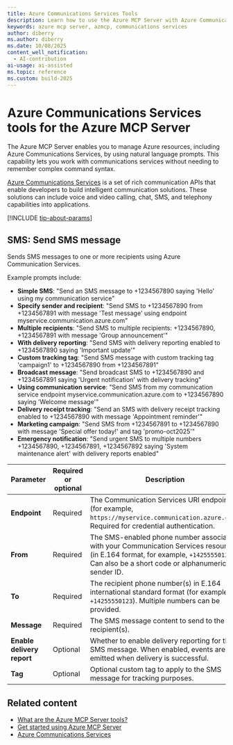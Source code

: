 ```yaml
---
title: Azure Communications Services Tools 
description: Learn how to use the Azure MCP Server with Azure Communications Services.
keywords: azure mcp server, azmcp, communications services
author: diberry
ms.author: diberry
ms.date: 10/08/2025
content_well_notification: 
  - AI-contribution
ai-usage: ai-assisted
ms.topic: reference
ms.custom: build-2025
--- 
```


# Azure Communications Services tools for the Azure MCP Server

The Azure MCP Server enables you to manage Azure resources, including Azure Communications Services, by using natural language prompts. This capability lets you work with communications services without needing to remember complex command syntax.

[Azure Communications Services](/azure/communication-services/) is a set of rich communication APIs that enable developers to build intelligent communication solutions. These solutions can include voice and video calling, chat, SMS, and telephony capabilities into applications.

[!INCLUDE [tip-about-params](../includes/tools/parameter-consideration.md)]

## SMS: Send SMS message

<!-- `azmcp communication sms send` -->

Sends SMS messages to one or more recipients using Azure Communication Services.

Example prompts include:

- **Simple SMS**: "Send an SMS message to +1234567890 saying 'Hello' using my communication service"
- **Specify sender and recipient**: "Send SMS to +1234567890 from +1234567891 with message 'Test message' using endpoint myservice.communication.azure.com"
- **Multiple recipients**: "Send SMS to multiple recipients: +1234567890, +1234567891 with message 'Group announcement'"
- **With delivery reporting**: "Send SMS with delivery reporting enabled to +1234567890 saying 'Important update'"
- **Custom tracking tag**: "Send SMS message with custom tracking tag 'campaign1' to +1234567890 from +1234567891"
- **Broadcast message**: "Send broadcast SMS to +1234567890 and +1234567891 saying 'Urgent notification' with delivery tracking"
- **Using communication service**: "Send SMS from my communication service endpoint myservice.communication.azure.com to +1234567890 saying 'Welcome message'"
- **Delivery receipt tracking**: "Send an SMS with delivery receipt tracking enabled to +1234567890 with message 'Appointment reminder'"
- **Marketing campaign**: "Send SMS from +1234567891 to +1234567890 with message 'Special offer today!' and tag 'promo-oct2025'"
- **Emergency notification**: "Send urgent SMS to multiple numbers +1234567890, +1234567891, +1234567892 saying 'System maintenance alert' with delivery reports enabled"

| Parameter |  Required or optional | Description |
|-----------------------|----------------------|-------------|
| **Endpoint** |  Required | The Communication Services URI endpoint (for example, `https://myservice.communication.azure.com`). Required for credential authentication. |
| **From** |  Required | The SMS-enabled phone number associated with your Communication Services resource (in E.164 format, for example, `+14255550123`). Can also be a short code or alphanumeric sender ID. |
| **To** |  Required | The recipient phone number(s) in E.164 international standard format (for example, `+14255550123`). Multiple numbers can be provided. |
| **Message** |  Required | The SMS message content to send to the recipient(s). |
| **Enable delivery report** |  Optional | Whether to enable delivery reporting for the SMS message. When enabled, events are emitted when delivery is successful. |
| **Tag** |  Optional | Optional custom tag to apply to the SMS message for tracking purposes. |


## Related content

- [What are the Azure MCP Server tools?](index.md)
- [Get started using Azure MCP Server](../get-started.md)
- [Azure Communications Services](/azure/communication-services/)